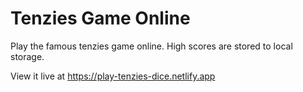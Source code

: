 # Tenzies Game Online
Play the famous tenzies game online. High scores are stored to local storage.

View it live at https://play-tenzies-dice.netlify.app
